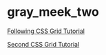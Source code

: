 # gray_meek_two

[Following CSS Grid Tutorial](https://youtu.be/MeXbMmdn9f8 "How to create website layouts using CSS grid Learn HTML and CSS HTML tutorial")

[Second CSS Grid Tutorial](https://youtu.be/jV8B24rSN5o "CSS Grid Layout Crash Course")
